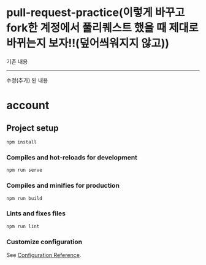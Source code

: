 # pull-request-practice(이렇게 바꾸고 fork한 계정에서 풀리퀘스트 했을 때 제대로 바뀌는지 보자!!(덮어씌워지지 않고))
기존 내용

***

수정(추가) 된 내용

# account

## Project setup
```
npm install
```

### Compiles and hot-reloads for development
```
npm run serve
```

### Compiles and minifies for production
```
npm run build
```

### Lints and fixes files
```
npm run lint
```

### Customize configuration
See [Configuration Reference](https://cli.vuejs.org/config/).

